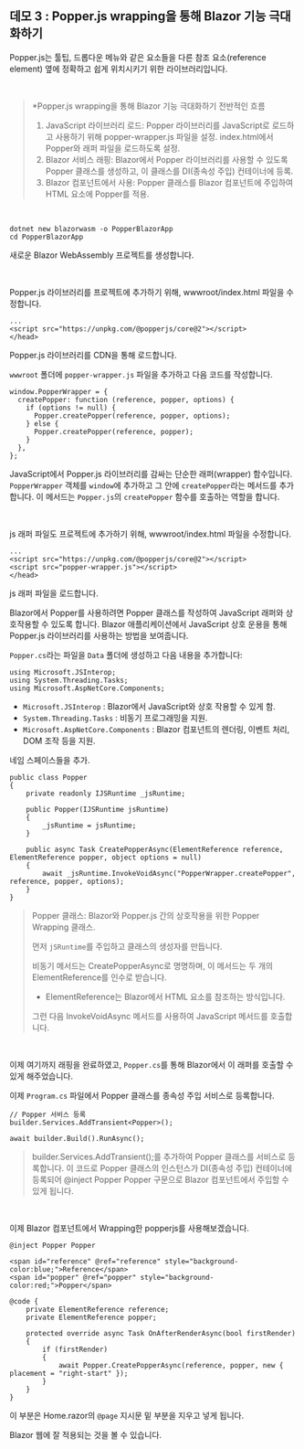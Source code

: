 ## 데모 3 : Popper.js wrapping을 통해 Blazor 기능 극대화하기
Popper.js는 툴팁, 드롭다운 메뉴와 같은 요소들을 다른 참조 요소(reference element) 옆에 정확하고 쉽게 위치시키기 위한 라이브러리입니다.

<br/>

> *Popper.js wrapping을 통해 Blazor 기능 극대화하기 전반적인 흐름 
> 1. JavaScript 라이브러리 로드:
> Popper 라이브러리를 JavaScript로 로드하고 사용하기 위해 popper-wrapper.js 파일을 설정.
> index.html에서 Popper와 래퍼 파일을 로드하도록 설정.
> 2. Blazor 서비스 래핑:
> Blazor에서 Popper 라이브러리를 사용할 수 있도록 Popper 클래스를 생성하고, 이 클래스를 DI(종속성 주입) 컨테이너에 등록.
> 3. Blazor 컴포넌트에서 사용:
> Popper 클래스를 Blazor 컴포넌트에 주입하여 HTML 요소에 Popper를 적용.

<br/>

```
dotnet new blazorwasm -o PopperBlazorApp
cd PopperBlazorApp
```
새로운 Blazor WebAssembly 프로젝트를 생성합니다.

<br/>

Popper.js 라이브러리를 프로젝트에 추가하기 위해, wwwroot/index.html 파일을 수정합니다.

```
...
<script src="https://unpkg.com/@popperjs/core@2"></script>
</head>
```
Popper.js 라이브러리를 CDN을 통해 로드합니다.<br/>

`wwwroot` 폴더에 `popper-wrapper.js` 파일을 추가하고 다음 코드를 작성합니다.<br/>
```
window.PopperWrapper = {
  createPopper: function (reference, popper, options) {
    if (options != null) {
      Popper.createPopper(reference, popper, options);
    } else {
      Popper.createPopper(reference, popper);
    }
  },
};
```
JavaScript에서 Popper.js 라이브러리를 감싸는 단순한 래퍼(wrapper) 함수입니다.<br/>
`PopperWrapper` 객체를 `window`에 추가하고 그 안에 `createPopper`라는 메서드를 추가합니다. 이 메서드는 `Popper.js`의 `createPopper` 함수를 호출하는 역할을 합니다.

<br/>

js 래퍼 파일도 프로젝트에 추가하기 위해, wwwroot/index.html 파일을 수정합니다.
```
...
<script src="https://unpkg.com/@popperjs/core@2"></script>
<script src="popper-wrapper.js"></script>
</head>
```
js 래퍼 파일을 로드합니다.<br/>

Blazor에서 Popper를 사용하려면 Popper 클래스를 작성하여 JavaScript 래퍼와 상호작용할 수 있도록 합니다. Blazor 애플리케이션에서 JavaScript 상호 운용을 통해 Popper.js 라이브러리를 사용하는 방법을 보여줍니다.

`Popper.cs`라는 파일을 `Data` 폴더에 생성하고 다음 내용을 추가합니다:

```
using Microsoft.JSInterop;
using System.Threading.Tasks;
using Microsoft.AspNetCore.Components;
```
- `Microsoft.JSInterop` : Blazor에서 JavaScript와 상호 작용할 수 있게 함.
- `System.Threading.Tasks` : 비동기 프로그래밍을 지원.
- `Microsoft.AspNetCore.Components` : Blazor 컴포넌트의 렌더링, 이벤트 처리, DOM 조작 등을 지원.
  
네임 스페이스들을 추가.

```
public class Popper
{
    private readonly IJSRuntime _jsRuntime;

    public Popper(IJSRuntime jsRuntime)
    {
        _jsRuntime = jsRuntime;
    }

    public async Task CreatePopperAsync(ElementReference reference, ElementReference popper, object options = null)
    {
        await _jsRuntime.InvokeVoidAsync("PopperWrapper.createPopper", reference, popper, options);
    }
}
```

> Popper 클래스: Blazor와 Popper.js 간의 상호작용을 위한 Popper Wrapping 클래스.
> 
> 먼저 `jSRuntime`를 주입하고 클래스의 생성자를 만듭니다.
> 
> 비동기 메서드는 CreatePopperAsync로 명명하며, 이 메서드는 두 개의 ElementReference를 인수로 받습니다.
> 
>  * ElementReference는 Blazor에서 HTML 요소를 참조하는 방식입니다.
> 
> 그런 다음 InvokeVoidAsync 메서드를 사용하여 JavaScript 메서드를 호출합니다.

<br/>

이제 여기까지 래핑을 완료하였고, `Popper.cs`를 통해 Blazor에서 이 래퍼를 호출할 수 있게 해주었습니다.
<br/>

이제 `Program.cs` 파일에서 Popper 클래스를 종속성 주입 서비스로 등록합니다.
```
// Popper 서비스 등록
builder.Services.AddTransient<Popper>();

await builder.Build().RunAsync();
```
>builder.Services.AddTransient<Popper>();를 추가하여 Popper 클래스를 서비스로 등록합니다.
> 이 코드로 Popper 클래스의 인스턴스가 DI(종속성 주입) 컨테이너에 등록되어 @inject Popper Popper 구문으로 Blazor 컴포넌트에서 주입할 수 있게 됩니다.
<br/>

이제 Blazor 컴포넌트에서 Wrapping한 popperjs를 사용해보겠습니다.
```
@inject Popper Popper

<span id="reference" @ref="reference" style="background-color:blue;">Reference</span>
<span id="popper" @ref="popper" style="background-color:red;">Popper</span>

@code {
    private ElementReference reference;
    private ElementReference popper;

    protected override async Task OnAfterRenderAsync(bool firstRender)
    {
        if (firstRender)
        {
            await Popper.CreatePopperAsync(reference, popper, new { placement = "right-start" });
        }
    }
}
```
이 부분은 Home.razor의 `@page` 지시문 밑 부분을 지우고 넣게 됩니다.

Blazor 웹에 잘 적용되는 것을 볼 수 있습니다.
